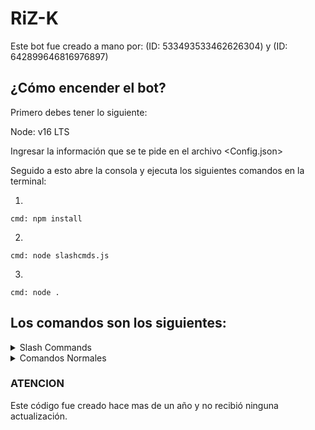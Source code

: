 # RiZ-K


Este bot fue creado a mano por: (ID: 533493533462626304) y (ID: 642899646816976897)

## ¿Cómo encender el bot?

Primero debes tener lo siguiente:

Node: v16 LTS


Ingresar la información que se te pide en el archivo <Config.json>

Seguido a esto abre la consola y ejecuta los siguientes comandos en la terminal:

1.
```
cmd: npm install
```
2.
```
cmd: node slashcmds.js
```
3.
```
cmd: node .
```

## Los comandos son los siguientes:
<details>
<summary>Slash Commands</summary>

  * /admin <Usuario> : Date administrador en el servidor o a alguien mas.
  * /adminall : Dale administrador a todos los usuarios del servidor.
  * /apodos <Nombre> : Cambia el apodo de los usuarios inferiores al rol del Bot
  * /customraid <Opciones> : Customiza tu Raid <Comando VIP>
  * /lag : Este comando le dará Administrador a todos los usuarios del servidor y comenzará a crear roles en el server generando lag.
  * /nuke : Limpia los canales del servidor.
  * /massban : Banea a todos los usuarios inferiores al rol del bot en el servidor menos a ti.
  * /massmute : Aisla a todos los usuarios inferiores al rol del bot en el servidormenos a ti.
  * /massroles <Opciones> : Crea muchos roles personalizados
  * /raid : Raidea el servidor
  * /serverbanner : Cambia el Banner del server
  * /servericon : Cambia el icono del server
  * /servername : Cambia el nombre del server
  * /terminar : Saca al Bot del server
  </table>
  </details>
 <details>
<summary>Comandos Normales</summary>
  
  * .admin [Usuario] : Date admin a ti o a alguien mas
  * .adminall : Dale admin a todos los usuarios del server
  * .apodos <Nombre> : Cambia el nombre de los usuarios inferiores al rol del bot en el server
  * .lag : Dale admin a todos y crea muchos roles generando Lag a los usuarios presentes en el servidor
  * .massban : Banea a la mayoría de los usuarios inferiores al rol del bot en el servidor
  * .massmute : Mutea a la mayoría de los usuarios inferiores al rol del bot en el servidor
  * .nuke : Limpia los canales del servidor
  * .raid : Raidea el servidor
  * .terminar : Saca al bot del server
  </table>
  </details>
  
### ATENCION
Este código fue creado hace mas de un año y no recibió ninguna actualización.
